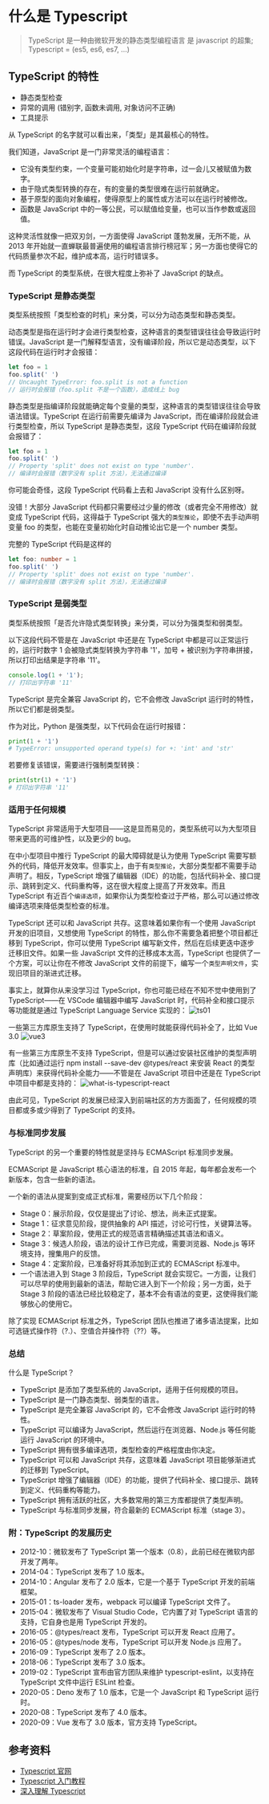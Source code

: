 # 什么是 Typescript

> TypeScript 是一种由微软开发的静态类型编程语言
> 是 javascript 的超集; Typescript = (es5, es6, es7, ...)

## TypeScript 的特性

-   静态类型检查
-   异常的调用 (错别字, 函数未调用, 对象访问不正确)
-   工具提示

从 TypeScript 的名字就可以看出来，「类型」是其最核心的特性。

我们知道，JavaScript 是一门非常灵活的编程语言：

-   它没有类型约束，一个变量可能初始化时是字符串，过一会儿又被赋值为数字。
-   由于隐式类型转换的存在，有的变量的类型很难在运行前就确定。
-   基于原型的面向对象编程，使得原型上的属性或方法可以在运行时被修改。
-   函数是 JavaScript 中的一等公民，可以赋值给变量，也可以当作参数或返回值。

这种灵活性就像一把双刃剑，一方面使得 JavaScript 蓬勃发展，无所不能，从 2013 年开始就一直蝉联最普遍使用的编程语言排行榜冠军；另一方面也使得它的代码质量参次不起，维护成本高，运行时错误多。

而 TypeScript 的类型系统，在很大程度上弥补了 JavaScript 的缺点。

### TypeScript 是静态类型

类型系统按照「类型检查的时机」来分类，可以分为动态类型和静态类型。

动态类型是指在运行时才会进行类型检查，这种语言的类型错误往往会导致运行时错误。JavaScript 是一门解释型语言，没有编译阶段，所以它是动态类型，以下这段代码在运行时才会报错：

```javascript
let foo = 1
foo.split(' ')
// Uncaught TypeError: foo.split is not a function
// 运行时会报错（foo.split 不是一个函数），造成线上 bug
```

静态类型是指编译阶段就能确定每个变量的类型，这种语言的类型错误往往会导致语法错误。TypeScript 在运行前需要先编译为 JavaScript，而在编译阶段就会进行类型检查，所以 TypeScript 是静态类型，这段 TypeScript 代码在编译阶段就会报错了：

```typescript
let foo = 1
foo.split(' ')
// Property 'split' does not exist on type 'number'.
// 编译时会报错（数字没有 split 方法），无法通过编译
```

你可能会奇怪，这段 TypeScript 代码看上去和 JavaScript 没有什么区别呀。

没错！大部分 JavaScript 代码都只需要经过少量的修改（或者完全不用修改）就变成 TypeScript 代码，这得益于 TypeScript 强大的`类型推论`，即使不去手动声明变量 foo 的类型，也能在变量初始化时自动推论出它是一个 number 类型。

完整的 TypeScript 代码是这样的

```typescript
let foo: number = 1
foo.split(' ')
// Property 'split' does not exist on type 'number'.
// 编译时会报错（数字没有 split 方法），无法通过编译
```

### TypeScript 是弱类型

类型系统按照「是否允许隐式类型转换」来分类，可以分为强类型和弱类型。

以下这段代码不管是在 JavaScript 中还是在 TypeScript 中都是可以正常运行的，运行时数字 1 会被隐式类型转换为字符串 '1'，加号 + 被识别为字符串拼接，所以打印出结果是字符串 '11'。

```Typescript
console.log(1 + '1');
// 打印出字符串 '11'
```

TypeScript 是完全兼容 JavaScript 的，它不会修改 JavaScript 运行时的特性，所以它们都是弱类型。

作为对比，Python 是强类型，以下代码会在运行时报错：

```Python
print(1 + '1')
# TypeError: unsupported operand type(s) for +: 'int' and 'str'
```

若要修复该错误，需要进行强制类型转换：

```python
print(str(1) + '1')
# 打印出字符串 '11'
```

### 适用于任何规模

TypeScript 非常适用于大型项目——这是显而易见的，类型系统可以为大型项目带来更高的可维护性，以及更少的 bug。

在中小型项目中推行 TypeScript 的最大障碍就是认为使用 TypeScript 需要写额外的代码，降低开发效率。但事实上，由于有`类型推论`，大部分类型都不需要手动声明了。相反，TypeScript 增强了编辑器（IDE）的功能，包括代码补全、接口提示、跳转到定义、代码重构等，这在很大程度上提高了开发效率。而且 TypeScript 有近百个`编译选项`，如果你认为类型检查过于严格，那么可以通过修改编译选项来降低类型检查的标准。

TypeScript 还可以和 JavaScript 共存。这意味着如果你有一个使用 JavaScript 开发的旧项目，又想使用 TypeScript 的特性，那么你不需要急着把整个项目都迁移到 TypeScript，你可以使用 TypeScript 编写新文件，然后在后续更迭中逐步迁移旧文件。如果一些 JavaScript 文件的迁移成本太高，TypeScript 也提供了一个方案，可以让你在不修改 JavaScript 文件的前提下，编写一个`类型声明文件`，实现旧项目的渐进式迁移。

事实上，就算你从来没学习过 TypeScript，你也可能已经在不知不觉中使用到了 TypeScript——在 VSCode 编辑器中编写 JavaScript 时，代码补全和接口提示等功能就是通过 TypeScript Language Service 实现的：
![ts01](./images/ts01.jpg)

一些第三方库原生支持了 TypeScript，在使用时就能获得代码补全了，比如 Vue 3.0
![vue3](./images/ts-vue3.png)

有一些第三方库原生不支持 TypeScript，但是可以通过安装社区维护的类型声明库（比如通过运行 npm install --save-dev @types/react 来安装 React 的类型声明库）来获得代码补全能力——不管是在 JavaScript 项目中还是在 TypeScript 中项目中都是支持的：
![what-is-typescript-react](./images/what-is-typescript-react.png)

由此可见，TypeScript 的发展已经深入到前端社区的方方面面了，任何规模的项目都或多或少得到了 TypeScript 的支持。

### 与标准同步发展

TypeScript 的另一个重要的特性就是坚持与 ECMAScript 标准同步发展。

ECMAScript 是 JavaScript 核心语法的标准，自 2015 年起，每年都会发布一个新版本，包含一些新的语法。

一个新的语法从提案到变成正式标准，需要经历以下几个阶段：

-   Stage 0：展示阶段，仅仅是提出了讨论、想法，尚未正式提案。
-   Stage 1：征求意见阶段，提供抽象的 API 描述，讨论可行性，关键算法等。
-   Stage 2：草案阶段，使用正式的规范语言精确描述其语法和语义。
-   Stage 3：候选人阶段，语法的设计工作已完成，需要浏览器、Node.js 等环境支持，搜集用户的反馈。
-   Stage 4：定案阶段，已准备好将其添加到正式的 ECMAScript 标准中。
-   一个语法进入到 Stage 3 阶段后，TypeScript 就会实现它。一方面，让我们可以尽早的使用到最新的语法，帮助它进入到下一个阶段；另一方面，处于 Stage 3 阶段的语法已经比较稳定了，基本不会有语法的变更，这使得我们能够放心的使用它。

除了实现 ECMAScript 标准之外，TypeScript 团队也推进了诸多语法提案，比如可选链式操作符（?.）、空值合并操作符（??）等。

### 总结

什么是 TypeScript？

-   TypeScript 是添加了类型系统的 JavaScript，适用于任何规模的项目。
-   TypeScript 是一门静态类型、弱类型的语言。
-   TypeScript 是完全兼容 JavaScript 的，它不会修改 JavaScript 运行时的特性。
-   TypeScript 可以编译为 JavaScript，然后运行在浏览器、Node.js 等任何能运行 JavaScript 的环境中。
-   TypeScript 拥有很多编译选项，类型检查的严格程度由你决定。
-   TypeScript 可以和 JavaScript 共存，这意味着 JavaScript 项目能够渐进式的迁移到 TypeScript。
-   TypeScript 增强了编辑器（IDE）的功能，提供了代码补全、接口提示、跳转到定义、代码重构等能力。
-   TypeScript 拥有活跃的社区，大多数常用的第三方库都提供了类型声明。
-   TypeScript 与标准同步发展，符合最新的 ECMAScript 标准（stage 3）。

### 附：TypeScript 的发展历史

-   2012-10：微软发布了 TypeScript 第一个版本（0.8），此前已经在微软内部开发了两年。
-   2014-04：TypeScript 发布了 1.0 版本。
-   2014-10：Angular 发布了 2.0 版本，它是一个基于 TypeScript 开发的前端框架。
-   2015-01：ts-loader 发布，webpack 可以编译 TypeScript 文件了。
-   2015-04：微软发布了 Visual Studio Code，它内置了对 TypeScript 语言的支持，它自身也是用 TypeScript 开发的。
-   2016-05：@types/react 发布，TypeScript 可以开发 React 应用了。
-   2016-05：@types/node 发布，TypeScript 可以开发 Node.js 应用了。
-   2016-09：TypeScript 发布了 2.0 版本。
-   2018-06：TypeScript 发布了 3.0 版本。
-   2019-02：TypeScript 宣布由官方团队来维护 typescript-eslint，以支持在 TypeScript 文件中运行 ESLint 检查。
-   2020-05：Deno 发布了 1.0 版本，它是一个 JavaScript 和 TypeScript 运行时。
-   2020-08：TypeScript 发布了 4.0 版本。
-   2020-09：Vue 发布了 3.0 版本，官方支持 TypeScript。

## 参考资料

-   [Typescript 官网](https://www.typescriptlang.org/)
-   [Typescript 入门教程](https://ts.xcatliu.com/)
-   [深入理解 Typescript](https://jkchao.github.io/typescript-book-chinese/project/compilationContext.html#编译选项)
